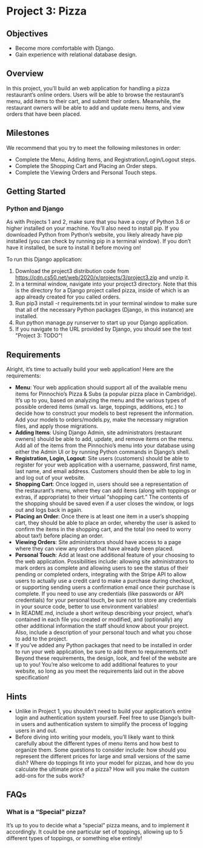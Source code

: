 # Project 3: Pizza
## Objectives
- Become more comfortable with Django.
- Gain experience with relational database design.

## Overview
In this project, you’ll build an web application for handling a pizza restaurant’s online orders. Users will be able to browse the restaurant’s menu, add items to their cart, and submit their orders. Meanwhile, the restaurant owners will be able to add and update menu items, and view orders that have been placed.

## Milestones
We recommend that you try to meet the following milestones in order:

- Complete the Menu, Adding Items, and Registration/Login/Logout steps.
- Complete the Shopping Cart and Placing an Order steps.
- Complete the Viewing Orders and Personal Touch steps.

## Getting Started

### Python and Django
As with Projects 1 and 2, make sure that you have a copy of Python 3.6 or higher installed on your machine. You’ll also need to install pip. If you downloaded Python from Python’s website, you likely already have pip installed (you can check by running pip in a terminal window). If you don’t have it installed, be sure to install it before moving on!

To run this Django application:

1. Download the project3 distribution code from https://cdn.cs50.net/web/2020/x/projects/3/project3.zip and unzip it.
2. In a terminal window, navigate into your project3 directory. Note that this is the directory for a Django project called pizza, inside of which is an app already created for you called orders.
3. Run pip3 install -r requirements.txt in your terminal window to make sure that all of the necessary Python packages (Django, in this instance) are installed.
4. Run python manage.py runserver to start up your Django application.
5. If you navigate to the URL provided by Django, you should see the text "Project 3: TODO"!

## Requirements
Alright, it’s time to actually build your web application! Here are the requirements:

- **Menu**: Your web application should support all of the available menu items for Pinnochio’s Pizza & Subs (a popular pizza place in Cambridge). It’s up to you, based on analyzing the menu and the various types of possible ordered items (small vs. large, toppings, additions, etc.) to decide how to construct your models to best represent the information. Add your models to orders/models.py, make the necessary migration files, and apply those migrations.
- **Adding Items**: Using Django Admin, site administrators (restaurant owners) should be able to add, update, and remove items on the menu. Add all of the items from the Pinnochio’s menu into your database using either the Admin UI or by running Python commands in Django’s shell.
- **Registration, Login, Logout**: Site users (customers) should be able to register for your web application with a username, password, first name, last name, and email address. Customers should then be able to log in and log out of your website.
- **Shopping Cart**: Once logged in, users should see a representation of the restaurant’s menu, where they can add items (along with toppings or extras, if appropriate) to their virtual “shopping cart.” The contents of the shopping should be saved even if a user closes the window, or logs out and logs back in again.
- **Placing an Order**: Once there is at least one item in a user’s shopping cart, they should be able to place an order, whereby the user is asked to confirm the items in the shopping cart, and the total (no need to worry about tax!) before placing an order.
- **Viewing Orders**: Site administrators should have access to a page where they can view any orders that have already been placed.
- **Personal Touch**: Add at least one additional feature of your choosing to the web application. Possibilities include: allowing site administrators to mark orders as complete and allowing users to see the status of their pending or completed orders, integrating with the Stripe API to allow users to actually use a credit card to make a purchase during checkout, or supporting sending users a confirmation email once their purchase is complete. If you need to use any credentials (like passwords or API credentials) for your personal touch, be sure not to store any credentials in your source code, better to use environment variables!
- In README.md, include a short writeup describing your project, what’s contained in each file you created or modified, and (optionally) any other additional information the staff should know about your project. Also, include a description of your personal touch and what you chose to add to the project.
- If you’ve added any Python packages that need to be installed in order to run your web application, be sure to add them to requirements.txt!
Beyond these requirements, the design, look, and feel of the website are up to you! You’re also welcome to add additional features to your website, so long as you meet the requirements laid out in the above specification!

## Hints
- Unlike in Project 1, you shouldn’t need to build your application’s entire login and authentication system yourself. Feel free to use Django’s built-in users and authentication system to simplify the process of logging users in and out.
- Before diving into writing your models, you’ll likely want to think carefully about the different types of menu items and how best to organize them. Some questions to consider include: how should you represent the different prices for large and small versions of the same dish? Where do toppings fit into your model for pizzas, and how do you calculate the ultimate price of a pizza? How will you make the custom add-ons for the subs work?

## FAQs
### What is a “Special” pizza?
It’s up to you to decide what a “special” pizza means, and to implement it accordingly. It could be one particular set of toppings, allowing up to 5 different types of toppings, or something else entirely!
